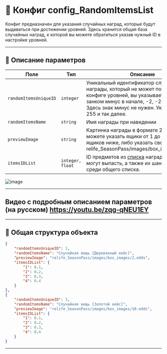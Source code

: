 
# 📄 Конфиг config_RandomItemsList

Конфиг предназначен для указания случайных наград, которые будут выдаваться при достижении уровней. Здесь хранится общая база случайных наград, к которой вы можете обратиться указав нужный ID в настройке уровней.

---
    
## 🧩 Описание параметров

| Поле              | Тип        |  Описание |
|-------------------|------------|----------|
| `randomItemsUniqueID`  | `integer`  | Уникальный идентификатор случайной награды, который не может повторяться! В конфиге уровней, вы указываете ID со занком минус в начале, -2, -255 и так далее. Здесь знак минус не нужен. Указывайте 2, 255 и так далее. |
| `randomItemsName`      | `string`   | Имя награды при наведении |
| `previewImage`      | `string`   |Картинка награды в формате 256x256. Вы можете указать ящики от 1 до 10 пример ящиков ниже, либо указать свою. relife_SeasonPass/images/box_images/10.edds|
| `itemsIDList`  | `integer, float`  | ID предметов из [списка](https://github.com/virusomanvs/relife_SeasonPass/blob/main/config_ItemsList.md) наград, которые могут выпасть, а также их шанс от 0 до 1, среди общего списка. |

![image](https://github.com/user-attachments/assets/89e0c7ca-eebc-436f-a658-f4a5f01742cf)

---
## Видео с подробным описанием параметров (на русском) https://youtu.be/zqg-qNEU1EY
---

## 🧱 Общая структура объекта

```json
{
    "randomItemsUniqueID": 1,
    "randomItemsName": "Случайная вещь [Деревянный кейс]",
    "previewImage": "relife_SeasonPass/images/box_images/2.edds",
    "itemsIDList": {
        "1": 0.1,
        "2": 0.2,
        "3": 0.3,
        "4": 0.4
    }
},
{
    "randomItemsUniqueID": 3,
    "randomItemsName": "Случайная вещь [Золотой кейс]",
    "previewImage": "relife_SeasonPass/images/box_images/10.edds",
    "itemsIDList": {
        "1": 0.1,
        "2": 0.2,
        "3": 0.3,
        "4": 0.4
    }
}
```
---
